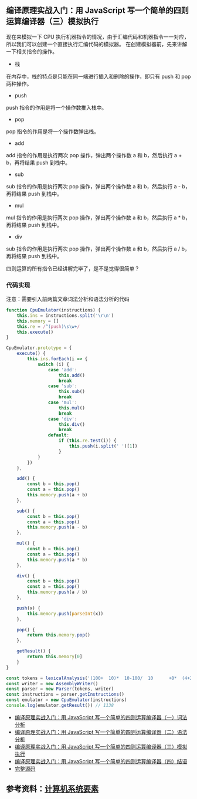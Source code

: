 ## 编译原理实战入门：用 JavaScript 写一个简单的四则运算编译器（三）模拟执行
现在来模拟一下 CPU 执行机器指令的情况，由于汇编代码和机器指令一一对应，所以我们可以创建一个直接执行汇编代码的模拟器。
在创建模拟器前，先来讲解一下相关指令的操作。
* 栈

在内存中，栈的特点是只能在同一端进行插入和删除的操作，即只有 push 和 pop 两种操作。

* push

push 指令的作用是将一个操作数推入栈中。

* pop

pop 指令的作用是将一个操作数弹出栈。

* add

add 指令的作用是执行两次 pop 操作，弹出两个操作数 a 和 b，然后执行 a + b，再将结果 push 到栈中。

* sub

sub 指令的作用是执行两次 pop 操作，弹出两个操作数 a 和 b，然后执行 a - b，再将结果 push 到栈中。

* mul

mul 指令的作用是执行两次 pop 操作，弹出两个操作数 a 和 b，然后执行 a * b，再将结果 push 到栈中。

* div

sub 指令的作用是执行两次 pop 操作，弹出两个操作数 a 和 b，然后执行 a / b，再将结果 push 到栈中。

四则运算的所有指令已经讲解完毕了，是不是觉得很简单？

### 代码实现
注意：需要引入前两篇文章词法分析和语法分析的代码
```js
function CpuEmulator(instructions) {
    this.ins = instructions.split('\r\n')
    this.memory = []
    this.re = /^(push)\s\w+/
    this.execute()
}

CpuEmulator.prototype = {
    execute() {
        this.ins.forEach(i => {
            switch (i) {
                case 'add':
                    this.add()
                    break
                case 'sub':
                    this.sub()
                    break
                case 'mul':
                    this.mul()
                    break
                case 'div':
                    this.div()
                    break                
                default:
                    if (this.re.test(i)) {
                        this.push(i.split(' ')[1])
                    }
            }
        })
    },

    add() {
        const b = this.pop()
        const a = this.pop()
        this.memory.push(a + b)
    },

    sub() {
        const b = this.pop()
        const a = this.pop()
        this.memory.push(a - b)
    },

    mul() {
        const b = this.pop()
        const a = this.pop()
        this.memory.push(a * b)
    },

    div() {
        const b = this.pop()
        const a = this.pop()
        this.memory.push(a / b)
    },

    push(x) {
        this.memory.push(parseInt(x))
    },

    pop() {
        return this.memory.pop()
    },

    getResult() {
        return this.memory[0]
    }
}

const tokens = lexicalAnalysis('(100+  10)*  10-100/  10      +8*  (4+2)')
const writer = new AssemblyWriter()
const parser = new Parser(tokens, writer)
const instructions = parser.getInstructions()
const emulator = new CpuEmulator(instructions)
console.log(emulator.getResult()) // 1138
```
* [编译原理实战入门：用 JavaScript 写一个简单的四则运算编译器（一）词法分析](https://github.com/woai3c/Front-end-articles/blob/master/four-operations-1.md)
* [编译原理实战入门：用 JavaScript 写一个简单的四则运算编译器（二）语法分析](https://github.com/woai3c/Front-end-articles/blob/master/four-operations-2.md)
* [编译原理实战入门：用 JavaScript 写一个简单的四则运算编译器（三）模拟执行](https://github.com/woai3c/Front-end-articles/blob/master/four-operations-3.md)
* [编译原理实战入门：用 JavaScript 写一个简单的四则运算编译器（四）结语](https://github.com/woai3c/Front-end-articles/blob/master/four-operations-4.md)
* [完整源码](https://github.com/woai3c/Front-end-articles/blob/master/code/four-operations/code.js)
## 参考资料：[计算机系统要素](https://book.douban.com/subject/1998341/)
